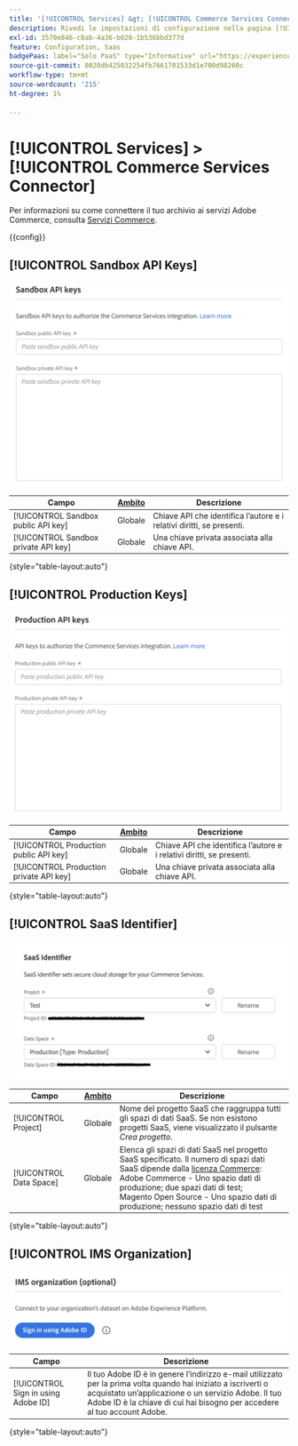 ```yaml
---
title: '[!UICONTROL Services] &gt; [!UICONTROL Commerce Services Connector]'
description: Rivedi le impostazioni di configurazione nella pagina [!UICONTROL Services] &gt; [!UICONTROL Commerce Services Connector] dell'amministratore di Commerce.
exl-id: 3570e846-c8ab-4a36-b020-1b536bbd377d
feature: Configuration, Saas
badgePaas: label="Solo PaaS" type="Informative" url="https://experienceleague.adobe.com/en/docs/commerce/user-guides/product-solutions" tooltip="Applicabile solo ai progetti Adobe Commerce on Cloud (infrastruttura PaaS gestita da Adobe) e ai progetti on-premise."
source-git-commit: 0020db425032254fb7661701533d1e700d98260c
workflow-type: tm+mt
source-wordcount: '215'
ht-degree: 1%

---
```


# [!UICONTROL Services] > [!UICONTROL Commerce Services Connector]

Per informazioni su come connettere il tuo archivio ai servizi Adobe Commerce, consulta [Servizi Commerce](https://experienceleague.adobe.com/docs/commerce/user-guides/integration-services/saas.html).

{{config}}

## [!UICONTROL Sandbox API Keys]

![Chiave API sandbox](./assets/sandbox-key-saas-configuration.png)<!-- zoom -->

| Campo | [Ambito](../../getting-started/websites-stores-views.md#scope-settings) | Descrizione |
|--- |--- |--- |
| [!UICONTROL Sandbox public API key] | Globale | Chiave API che identifica l’autore e i relativi diritti, se presenti. |
| [!UICONTROL Sandbox private API key] | Globale | Una chiave privata associata alla chiave API. |

{style="table-layout:auto"}

## [!UICONTROL Production Keys]

![Chiave API di produzione](./assets/prod-key-saas-configuration.png)<!-- zoom -->

| Campo | [Ambito](../../getting-started/websites-stores-views.md#scope-settings) | Descrizione |
|--- |--- |--- |
| [!UICONTROL Production public API key] | Globale | Chiave API che identifica l’autore e i relativi diritti, se presenti. |
| [!UICONTROL Production private API key] | Globale | Una chiave privata associata alla chiave API. |

{style="table-layout:auto"}

## [!UICONTROL SaaS Identifier]

![Identificatore SaaS](./assets/saas-identifier.png)<!-- zoom -->

| Campo | [Ambito](../../getting-started/websites-stores-views.md#scope-settings) | Descrizione |
|--- |--- |--- |
| [!UICONTROL Project] | Globale | Nome del progetto SaaS che raggruppa tutti gli spazi di dati SaaS. Se non esistono progetti SaaS, viene visualizzato il pulsante _Crea progetto_. |
| [!UICONTROL Data Space] | Globale | Elenca gli spazi di dati SaaS nel progetto SaaS specificato. Il numero di spazi dati SaaS dipende dalla [licenza Commerce](https://experienceleague.adobe.com/docs/commerce/user-guides/integration-services/saas.html):<br />Adobe Commerce - Uno spazio dati di produzione; due spazi dati di test;<br />Magento Open Source - Uno spazio dati di produzione; nessuno spazio dati di test |

{style="table-layout:auto"}

## [!UICONTROL IMS Organization]

![Organizzazione IMS](./assets/ims-organization.png)<!-- zoom -->

| Campo | Descrizione |
|--- |--- |
| [!UICONTROL Sign in using Adobe ID] | Il tuo Adobe ID è in genere l’indirizzo e-mail utilizzato per la prima volta quando hai iniziato a iscriverti o acquistato un’applicazione o un servizio Adobe. Il tuo Adobe ID è la chiave di cui hai bisogno per accedere al tuo account Adobe. |

{style="table-layout:auto"}
